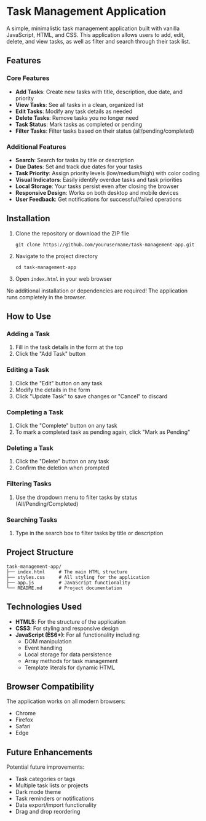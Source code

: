 # Task Management Application

A simple, minimalistic task management application built with vanilla JavaScript, HTML, and CSS. This application allows users to add, edit, delete, and view tasks, as well as filter and search through their task list.

## Features

### Core Features
- **Add Tasks**: Create new tasks with title, description, due date, and priority
- **View Tasks**: See all tasks in a clean, organized list
- **Edit Tasks**: Modify any task details as needed
- **Delete Tasks**: Remove tasks you no longer need
- **Task Status**: Mark tasks as completed or pending
- **Filter Tasks**: Filter tasks based on their status (all/pending/completed)

### Additional Features
- **Search**: Search for tasks by title or description
- **Due Dates**: Set and track due dates for your tasks
- **Task Priority**: Assign priority levels (low/medium/high) with color coding
- **Visual Indicators**: Easily identify overdue tasks and task priorities
- **Local Storage**: Your tasks persist even after closing the browser
- **Responsive Design**: Works on both desktop and mobile devices
- **User Feedback**: Get notifications for successful/failed operations

## Installation

1. Clone the repository or download the ZIP file
   ```
   git clone https://github.com/yourusername/task-management-app.git
   ```

2. Navigate to the project directory
   ```
   cd task-management-app
   ```

3. Open `index.html` in your web browser

No additional installation or dependencies are required! The application runs completely in the browser.

## How to Use

### Adding a Task
1. Fill in the task details in the form at the top
2. Click the "Add Task" button

### Editing a Task
1. Click the "Edit" button on any task
2. Modify the details in the form
3. Click "Update Task" to save changes or "Cancel" to discard

### Completing a Task
1. Click the "Complete" button on any task
2. To mark a completed task as pending again, click "Mark as Pending"

### Deleting a Task
1. Click the "Delete" button on any task
2. Confirm the deletion when prompted

### Filtering Tasks
1. Use the dropdown menu to filter tasks by status (All/Pending/Completed)

### Searching Tasks
1. Type in the search box to filter tasks by title or description

## Project Structure

```
task-management-app/
├── index.html     # The main HTML structure
├── styles.css     # All styling for the application
├── app.js         # JavaScript functionality
└── README.md      # Project documentation
```

## Technologies Used

- **HTML5**: For the structure of the application
- **CSS3**: For styling and responsive design
- **JavaScript (ES6+)**: For all functionality including:
  - DOM manipulation
  - Event handling
  - Local storage for data persistence
  - Array methods for task management
  - Template literals for dynamic HTML

## Browser Compatibility

The application works on all modern browsers:
- Chrome
- Firefox
- Safari
- Edge

## Future Enhancements

Potential future improvements:
- Task categories or tags
- Multiple task lists or projects
- Dark mode theme
- Task reminders or notifications
- Data export/import functionality
- Drag and drop reordering

